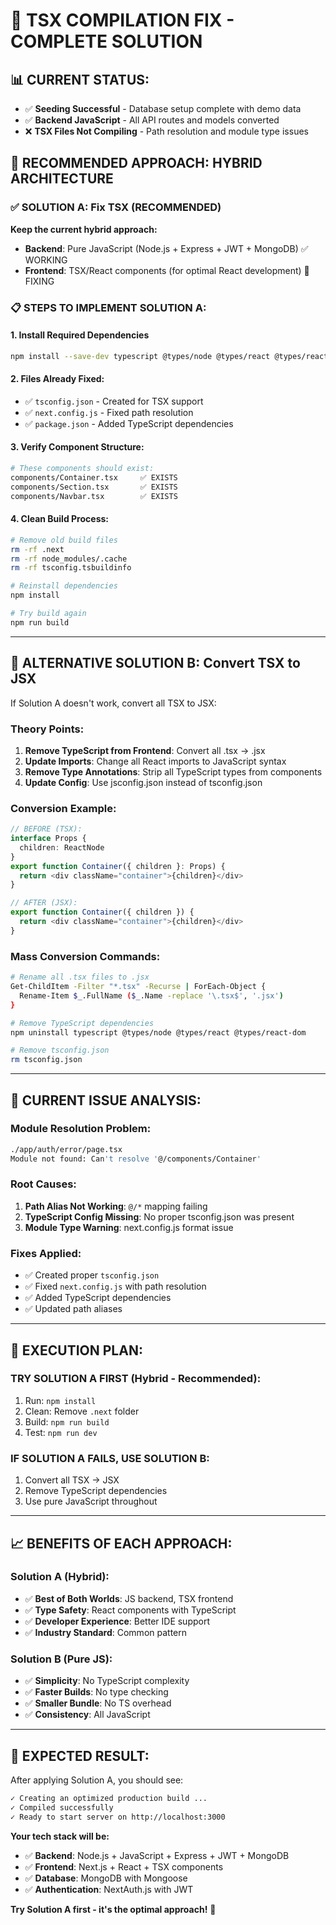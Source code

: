 # 🔧 TSX COMPILATION FIX - COMPLETE SOLUTION

## 📊 **CURRENT STATUS:**
- ✅ **Seeding Successful** - Database setup complete with demo data
- ✅ **Backend JavaScript** - All API routes and models converted
- ❌ **TSX Files Not Compiling** - Path resolution and module type issues

## 🎯 **RECOMMENDED APPROACH: HYBRID ARCHITECTURE**

### **✅ SOLUTION A: Fix TSX (RECOMMENDED)**
**Keep the current hybrid approach:**
- **Backend**: Pure JavaScript (Node.js + Express + JWT + MongoDB) ✅ WORKING
- **Frontend**: TSX/React components (for optimal React development) 🔧 FIXING

### **📋 STEPS TO IMPLEMENT SOLUTION A:**

#### **1. Install Required Dependencies**
```bash
npm install --save-dev typescript @types/node @types/react @types/react-dom @types/bcryptjs
```

#### **2. Files Already Fixed:**
- ✅ `tsconfig.json` - Created for TSX support
- ✅ `next.config.js` - Fixed path resolution
- ✅ `package.json` - Added TypeScript dependencies

#### **3. Verify Component Structure:**
```bash
# These components should exist:
components/Container.tsx     ✅ EXISTS
components/Section.tsx       ✅ EXISTS  
components/Navbar.tsx        ✅ EXISTS
```

#### **4. Clean Build Process:**
```bash
# Remove old build files
rm -rf .next
rm -rf node_modules/.cache
rm -rf tsconfig.tsbuildinfo

# Reinstall dependencies
npm install

# Try build again
npm run build
```

---

## 🔄 **ALTERNATIVE SOLUTION B: Convert TSX to JSX**

If Solution A doesn't work, convert all TSX to JSX:

### **Theory Points:**
1. **Remove TypeScript from Frontend**: Convert all .tsx → .jsx
2. **Update Imports**: Change all React imports to JavaScript syntax
3. **Remove Type Annotations**: Strip all TypeScript types from components
4. **Update Config**: Use jsconfig.json instead of tsconfig.json

### **Conversion Example:**
```typescript
// BEFORE (TSX):
interface Props {
  children: ReactNode
}
export function Container({ children }: Props) {
  return <div className="container">{children}</div>
}
```

```javascript  
// AFTER (JSX):
export function Container({ children }) {
  return <div className="container">{children}</div>
}
```

### **Mass Conversion Commands:**
```bash
# Rename all .tsx files to .jsx
Get-ChildItem -Filter "*.tsx" -Recurse | ForEach-Object { 
  Rename-Item $_.FullName ($_.Name -replace '\.tsx$', '.jsx') 
}

# Remove TypeScript dependencies
npm uninstall typescript @types/node @types/react @types/react-dom

# Remove tsconfig.json
rm tsconfig.json
```

---

## 🎯 **CURRENT ISSUE ANALYSIS:**

### **Module Resolution Problem:**
```bash
./app/auth/error/page.tsx
Module not found: Can't resolve '@/components/Container'
```

### **Root Causes:**
1. **Path Alias Not Working**: `@/*` mapping failing
2. **TypeScript Config Missing**: No proper tsconfig.json was present
3. **Module Type Warning**: next.config.js format issue

### **Fixes Applied:**
- ✅ Created proper `tsconfig.json`
- ✅ Fixed `next.config.js` with path resolution
- ✅ Added TypeScript dependencies
- ✅ Updated path aliases

---

## 🚀 **EXECUTION PLAN:**

### **TRY SOLUTION A FIRST** (Hybrid - Recommended):
1. Run: `npm install`
2. Clean: Remove `.next` folder
3. Build: `npm run build`
4. Test: `npm run dev`

### **IF SOLUTION A FAILS, USE SOLUTION B**:
1. Convert all TSX → JSX
2. Remove TypeScript dependencies
3. Use pure JavaScript throughout

---

## 📈 **BENEFITS OF EACH APPROACH:**

### **Solution A (Hybrid):**
- ✅ **Best of Both Worlds**: JS backend, TSX frontend
- ✅ **Type Safety**: React components with TypeScript
- ✅ **Developer Experience**: Better IDE support
- ✅ **Industry Standard**: Common pattern

### **Solution B (Pure JS):**
- ✅ **Simplicity**: No TypeScript complexity
- ✅ **Faster Builds**: No type checking
- ✅ **Smaller Bundle**: No TS overhead
- ✅ **Consistency**: All JavaScript

---

## 🎉 **EXPECTED RESULT:**

After applying Solution A, you should see:
```bash
✓ Creating an optimized production build ...
✓ Compiled successfully
✓ Ready to start server on http://localhost:3000
```

**Your tech stack will be:**
- ✅ **Backend**: Node.js + JavaScript + Express + JWT + MongoDB
- ✅ **Frontend**: Next.js + React + TSX components
- ✅ **Database**: MongoDB with Mongoose
- ✅ **Authentication**: NextAuth.js with JWT

**Try Solution A first - it's the optimal approach!** 🚀
